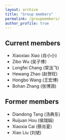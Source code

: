 ```yaml
---
layout: archive
title: "Group members"
permalink: /groupmembers/
author_profile: true
---
```


## Current members

- Xiaoxiao Xiao (肖小小)
- Zibo Wu (吴子博）
- Longfei Chang (常泷飞)
- Hewang Zhao (赵贺旺)
- Hongbo Wang (王宏博) 
- Bohan Zhang (张博涵)

## Former members

- Diandong Tang (汤典东)
- Ruijuan Hou (侯瑞娟)
- Xiaoxia Cai (蔡肖夏)
- Xiao Liu (刘虓)

